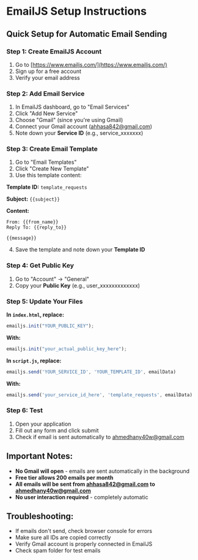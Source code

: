 # EmailJS Setup Instructions

## Quick Setup for Automatic Email Sending

### Step 1: Create EmailJS Account
1. Go to [https://www.emailjs.com/](https://www.emailjs.com/)
2. Sign up for a free account
3. Verify your email address

### Step 2: Add Email Service
1. In EmailJS dashboard, go to "Email Services"
2. Click "Add New Service"
3. Choose "Gmail" (since you're using Gmail)
4. Connect your Gmail account (ahhasa842@gmail.com)
5. Note down your **Service ID** (e.g., service_xxxxxxx)

### Step 3: Create Email Template
1. Go to "Email Templates"
2. Click "Create New Template"
3. Use this template content:

**Template ID:** `template_requests`

**Subject:** `{{subject}}`

**Content:**
```
From: {{from_name}}
Reply To: {{reply_to}}

{{message}}
```

4. Save the template and note down your **Template ID**

### Step 4: Get Public Key
1. Go to "Account" → "General"
2. Copy your **Public Key** (e.g., user_xxxxxxxxxxxxx)

### Step 5: Update Your Files

**In `index.html`, replace:**
```javascript
emailjs.init("YOUR_PUBLIC_KEY");
```
**With:**
```javascript
emailjs.init("your_actual_public_key_here");
```

**In `script.js`, replace:**
```javascript
emailjs.send('YOUR_SERVICE_ID', 'YOUR_TEMPLATE_ID', emailData)
```
**With:**
```javascript
emailjs.send('your_service_id_here', 'template_requests', emailData)
```

### Step 6: Test
1. Open your application
2. Fill out any form and click submit
3. Check if email is sent automatically to ahmedhany40w@gmail.com

## Important Notes:
- **No Gmail will open** - emails are sent automatically in the background
- **Free tier allows 200 emails per month**
- **All emails will be sent from ahhasa842@gmail.com to ahmedhany40w@gmail.com**
- **No user interaction required** - completely automatic

## Troubleshooting:
- If emails don't send, check browser console for errors
- Make sure all IDs are copied correctly
- Verify Gmail account is properly connected in EmailJS
- Check spam folder for test emails
